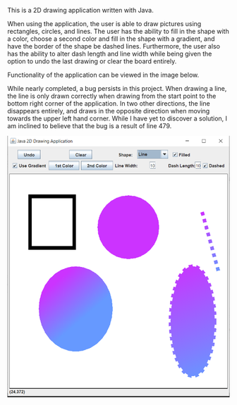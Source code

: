 This is a 2D drawing application written with Java.

When using the application, the user is able to draw pictures using rectangles, circles, and lines.
The user has the ability to fill in the shape with a color, choose a second color and fill in the shape with a gradient,
and have the border of the shape be dashed lines. Furthermore, the user also has the ability to alter dash length and line width
while being given the option to undo the last drawing or clear the board entirely.

Functionality of the application can be viewed in the image below.

While nearly completed, a bug persists in this project. When drawing a line, the line is only drawn correctly when drawing from the start point to
the bottom right corner of the application. In two other directions, the line disappears entirely, and draws in the opposite direction when moving
towards the upper left hand corner. While I have yet to discover a solution, I am inclined to believe that the bug is a result of line 479.

![Image of 2DDrawingApplication Functionality](https://github.com/jamesbrannon98/2DDrawingApplication/blob/master/2DDrawingApplicationPicture.PNG?raw=true)
